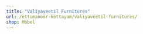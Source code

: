 ```yaml
---
title: "Valiyaveetil Furnitures"
url: /ettumanoor-kottayam/valiyaveetil-furnitures/
shop: Möbel
---
```

